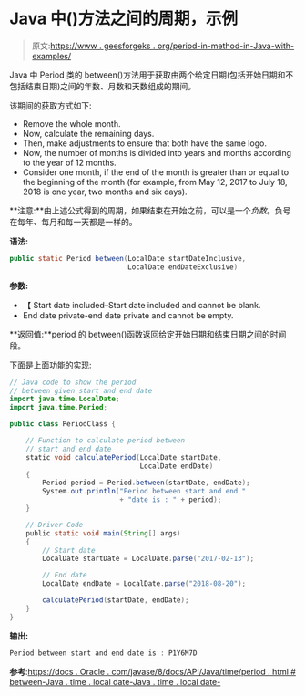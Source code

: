 # Java 中()方法之间的周期，示例

> 原文:[https://www . geesforgeks . org/period-in-method-in-Java-with-examples/](https://www.geeksforgeeks.org/period-between-method-in-java-with-examples/)

Java 中 Period 类的 between()方法用于获取由两个给定日期(包括开始日期和不包括结束日期)之间的年数、月数和天数组成的期间。

该期间的获取方式如下:

*   Remove the whole month.
*   Now, calculate the remaining days.
*   Then, make adjustments to ensure that both have the same logo.
*   Now, the number of months is divided into years and months according to the year of 12 months.
*   Consider one month, if the end of the month is greater than or equal to the beginning of the month (for example, from May 12, 2017 to July 18, 2018 is one year, two months and six days).

**注意:**由上述公式得到的周期，如果结束在开始之前，可以是一个*负数*。负号在每年、每月和每一天都是一样的。

**语法:**

```java
public static Period between(LocalDate startDateInclusive,
                             LocalDate endDateExclusive)

```

**参数:**

*   【 Start date included–Start date included and cannot be blank.
*   End date private-end date private and cannot be empty.

**返回值:**period 的 between()函数返回给定开始日期和结束日期之间的时间段。

下面是上面功能的实现:

```java
// Java code to show the period
// between given start and end date
import java.time.LocalDate;
import java.time.Period;

public class PeriodClass {

    // Function to calculate period between
    // start and end date
    static void calculatePeriod(LocalDate startDate,
                                LocalDate endDate)
    {
        Period period = Period.between(startDate, endDate);
        System.out.println("Period between start and end "
                           + "date is : " + period);
    }

    // Driver Code
    public static void main(String[] args)
    {
        // Start date
        LocalDate startDate = LocalDate.parse("2017-02-13");

        // End date
        LocalDate endDate = LocalDate.parse("2018-08-20");

        calculatePeriod(startDate, endDate);
    }
}
```

**输出:**

```java
Period between start and end date is : P1Y6M7D

```

**参考**:[https://docs . Oracle . com/javase/8/docs/API/Java/time/period . html # between-Java . time . local date-Java . time . local date-](https://docs.oracle.com/javase/8/docs/api/java/time/Period.html#between-java.time.LocalDate-java.time.LocalDate-)